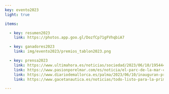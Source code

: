 ```yaml
---
key: evento2023
light: true

items:

  - key: resumen2023
    link: https://photos.app.goo.gl/DozfCp71gFVhqbiA7

  - key: ganadores2023
    link: img/evento2023/premios_tablon2023.png

  - key: prensa2023
    link: https://www.ultimahora.es/noticias/sociedad/2023/06/10/1954445/regata-solar-parc-mar.html
    link: https://www.pasionporelmar.com/es/noticia/el-parc-de-la-mar-corona-a-los-vencedores-de-la-i-regata-solar-illes-balears/4284
    link: https://www.diariodemallorca.es/palma/2023/06/10/inauguran-primera-regata-barcos-impulsados-88519330.html
    link: https://www.gacetanautica.es/noticias/todo-listo-para-la-primera-regata-solar-illes-balears

---
```

